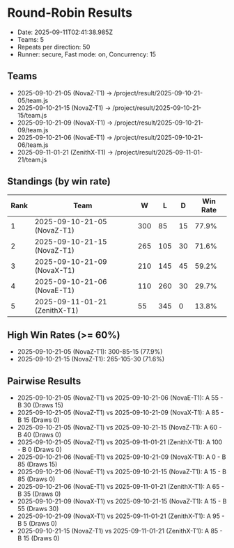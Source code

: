 # Round-Robin Results

- Date: 2025-09-11T02:41:38.985Z
- Teams: 5
- Repeats per direction: 50
- Runner: secure, Fast mode: on, Concurrency: 15

## Teams
- 2025-09-10-21-05 (NovaZ-T1) -> /project/result/2025-09-10-21-05/team.js
- 2025-09-10-21-15 (NovaZ-T1) -> /project/result/2025-09-10-21-15/team.js
- 2025-09-10-21-09 (NovaX-T1) -> /project/result/2025-09-10-21-09/team.js
- 2025-09-10-21-06 (NovaE-T1) -> /project/result/2025-09-10-21-06/team.js
- 2025-09-11-01-21 (ZenithX-T1) -> /project/result/2025-09-11-01-21/team.js

## Standings (by win rate)

| Rank | Team | W | L | D | Win Rate |
| ---- | ---- | - | - | - | -------- |
| 1 | 2025-09-10-21-05 (NovaZ-T1) | 300 | 85 | 15 | 77.9% |
| 2 | 2025-09-10-21-15 (NovaZ-T1) | 265 | 105 | 30 | 71.6% |
| 3 | 2025-09-10-21-09 (NovaX-T1) | 210 | 145 | 45 | 59.2% |
| 4 | 2025-09-10-21-06 (NovaE-T1) | 110 | 260 | 30 | 29.7% |
| 5 | 2025-09-11-01-21 (ZenithX-T1) | 55 | 345 | 0 | 13.8% |

## High Win Rates (>= 60%)
- 2025-09-10-21-05 (NovaZ-T1): 300-85-15 (77.9%)
- 2025-09-10-21-15 (NovaZ-T1): 265-105-30 (71.6%)

## Pairwise Results

- 2025-09-10-21-05 (NovaZ-T1) vs 2025-09-10-21-06 (NovaE-T1): A 55 - B 30 (Draws 15)
- 2025-09-10-21-05 (NovaZ-T1) vs 2025-09-10-21-09 (NovaX-T1): A 85 - B 15 (Draws 0)
- 2025-09-10-21-05 (NovaZ-T1) vs 2025-09-10-21-15 (NovaZ-T1): A 60 - B 40 (Draws 0)
- 2025-09-10-21-05 (NovaZ-T1) vs 2025-09-11-01-21 (ZenithX-T1): A 100 - B 0 (Draws 0)
- 2025-09-10-21-06 (NovaE-T1) vs 2025-09-10-21-09 (NovaX-T1): A 0 - B 85 (Draws 15)
- 2025-09-10-21-06 (NovaE-T1) vs 2025-09-10-21-15 (NovaZ-T1): A 15 - B 85 (Draws 0)
- 2025-09-10-21-06 (NovaE-T1) vs 2025-09-11-01-21 (ZenithX-T1): A 65 - B 35 (Draws 0)
- 2025-09-10-21-09 (NovaX-T1) vs 2025-09-10-21-15 (NovaZ-T1): A 15 - B 55 (Draws 30)
- 2025-09-10-21-09 (NovaX-T1) vs 2025-09-11-01-21 (ZenithX-T1): A 95 - B 5 (Draws 0)
- 2025-09-10-21-15 (NovaZ-T1) vs 2025-09-11-01-21 (ZenithX-T1): A 85 - B 15 (Draws 0)
